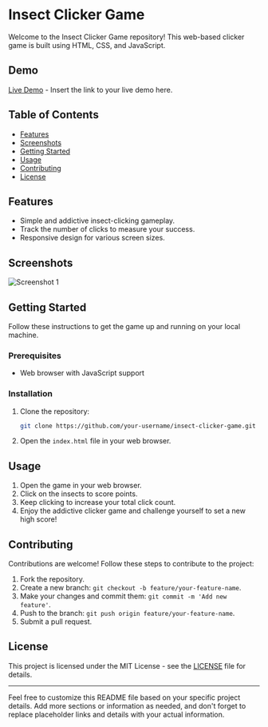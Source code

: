 # Insect Clicker Game

Welcome to the Insect Clicker Game repository! This web-based clicker game is built using HTML, CSS, and JavaScript.

## Demo

[Live Demo](#) - Insert the link to your live demo here.

## Table of Contents

- [Features](#features)
- [Screenshots](#screenshots)
- [Getting Started](#getting-started)
- [Usage](#usage)
- [Contributing](#contributing)
- [License](#license)

## Features

- Simple and addictive insect-clicking gameplay.
- Track the number of clicks to measure your success.
- Responsive design for various screen sizes.

## Screenshots

![Screenshot 1](screenshots/screenshot1.png)
<!-- Add more screenshots as needed -->

## Getting Started

Follow these instructions to get the game up and running on your local machine.

### Prerequisites

- Web browser with JavaScript support

### Installation

1. Clone the repository:

    ```bash
    git clone https://github.com/your-username/insect-clicker-game.git
    ```

2. Open the `index.html` file in your web browser.

## Usage

1. Open the game in your web browser.
2. Click on the insects to score points.
3. Keep clicking to increase your total click count.
4. Enjoy the addictive clicker game and challenge yourself to set a new high score!

## Contributing

Contributions are welcome! Follow these steps to contribute to the project:

1. Fork the repository.
2. Create a new branch: `git checkout -b feature/your-feature-name`.
3. Make your changes and commit them: `git commit -m 'Add new feature'`.
4. Push to the branch: `git push origin feature/your-feature-name`.
5. Submit a pull request.

## License

This project is licensed under the MIT License - see the [LICENSE](LICENSE) file for details.

---

Feel free to customize this README file based on your specific project details. Add more sections or information as needed, and don't forget to replace placeholder links and details with your actual information.
